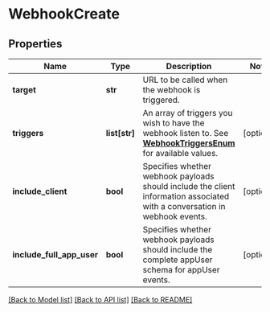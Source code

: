 # WebhookCreate

## Properties
Name | Type | Description | Notes
------------ | ------------- | ------------- | -------------
**target** | **str** | URL to be called when the webhook is triggered. | 
**triggers** | **list[str]** | An array of triggers you wish to have the webhook listen to. See [**WebhookTriggersEnum**](Enums.md#WebhookTriggersEnum) for available values. | [optional] 
**include_client** | **bool** | Specifies whether webhook payloads should include the client information associated with a conversation in webhook events. | [optional] 
**include_full_app_user** | **bool** | Specifies whether webhook payloads should include the complete appUser schema for appUser events. | [optional] 

[[Back to Model list]](../README.md#documentation-for-models) [[Back to API list]](../README.md#documentation-for-api-endpoints) [[Back to README]](../README.md)


